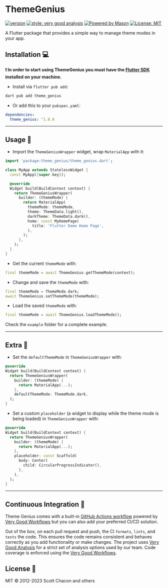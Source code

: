 # ThemeGenius

<!-- ![coverage][coverage_badge] -->

[![version][version-badge]][package]
[![style: very good analysis][very_good_analysis_badge]][very_good_analysis_link]
[![Powered by Mason](https://img.shields.io/endpoint?url=https%3A%2F%2Ftinyurl.com%2Fmason-badge)](https://github.com/felangel/mason)
[![License: MIT][license_badge]][license_link]

A Flutter package that provides a simple way to manage theme modes in your app.

## Installation 💻

**❗ In order to start using ThemeGenius you must have the [Flutter SDK][flutter_install_link] installed on your machine.**

- Install via `flutter pub add`:

```sh
dart pub add theme_genius
```

- Or add this to your `pubspec.yaml`:

```yaml
dependencies:
  theme_genius: ^1.0.0
```

---

## Usage 📖

- Import the `ThemeGeniusWrapper` widget, wrap `MaterialApp` with it:

```dart
import 'package:theme_genius/theme_genius.dart';

class MyApp extends StatelessWidget {
  const MyApp({super.key});

  @override
  Widget build(BuildContext context) {
    return ThemeGeniusWrapper(
      builder: (themeMode) {
        return MaterialApp(
          themeMode: themeMode,
          theme: ThemeData.light(),
          darkTheme: ThemeData.dark(),
          home: const MyHomePage(
            title: 'Flutter Demo Home Page',
          ),
        );
      },
    );
  }
}
```

- Get the current `themeMode` with:

```dart
final themeMode = await ThemeGenius.getThemeMode(context);

```

- Change and save the `themeMode` with:

```dart
final themeMode = ThemeMode.dark;
await ThemeGenius.setThemeMode(themeMode);

```

- Load the saved `themeMode` with:

```dart
final themeMode = await ThemeGenius.loadThemeMode();

```

Check the `example` folder for a complete example.

---

## Extra 📖

- Set the `defaultThemeMode` in `ThemeGeniusWrapper` with:

```dart
@override
Widget build(BuildContext context) {
  return ThemeGeniusWrapper(
    builder: (themeMode) {
      return MaterialApp(...);
    },
    defaultThemeMode: ThemeMode.dark,
  );
}
```

- Set a custom `placeholder` (a widget to display while the theme mode is being loaded) in `ThemeGeniusWrapper` with:

```dart
@override
Widget build(BuildContext context) {
  return ThemeGeniusWrapper(
    builder: (themeMode) {
      return MaterialApp(...);
    },
    placeholder: const Scaffold(
      body: Center(
        child: CircularProgressIndicator(),
      ),
    ),
  );
}
```

---

## Continuous Integration 🤖

Theme Genius comes with a built-in [GitHub Actions workflow][github_actions_link] powered by [Very Good Workflows][very_good_workflows_link] but you can also add your preferred CI/CD solution.

Out of the box, on each pull request and push, the CI `formats`, `lints`, and `tests` the code. This ensures the code remains consistent and behaves correctly as you add functionality or make changes. The project uses [Very Good Analysis][very_good_analysis_link] for a strict set of analysis options used by our team. Code coverage is enforced using the [Very Good Workflows][very_good_coverage_link].

## License 📄

MIT © 2012-2023 Scott Chacon and others

[version-badge]: https://img.shields.io/pub/v/theme_genius
[package]: https://pub.dev/packages/theme_genius
[coverage_badge]: coverage_badge.svg
[flutter_install_link]: https://docs.flutter.dev/get-started/install
[github_actions_link]: https://docs.github.com/en/actions/learn-github-actions
[license_badge]: https://img.shields.io/badge/license-MIT-blue.svg
[license_link]: https://opensource.org/licenses/MIT
[logo_black]: https://raw.githubusercontent.com/VGVentures/very_good_brand/main/styles/README/vgv_logo_black.png#gh-light-mode-only
[logo_white]: https://raw.githubusercontent.com/VGVentures/very_good_brand/main/styles/README/vgv_logo_white.png#gh-dark-mode-only
[mason_link]: https://github.com/felangel/mason
[very_good_analysis_badge]: https://img.shields.io/badge/style-very_good_analysis-B22C89.svg
[very_good_analysis_link]: https://pub.dev/packages/very_good_analysis
[very_good_cli_link]: https://pub.dev/packages/very_good_cli
[very_good_coverage_link]: https://github.com/marketplace/actions/very-good-coverage
[very_good_ventures_link]: https://verygood.ventures
[very_good_ventures_link_light]: https://verygood.ventures#gh-light-mode-only
[very_good_ventures_link_dark]: https://verygood.ventures#gh-dark-mode-only
[very_good_workflows_link]: https://github.com/VeryGoodOpenSource/very_good_workflows
